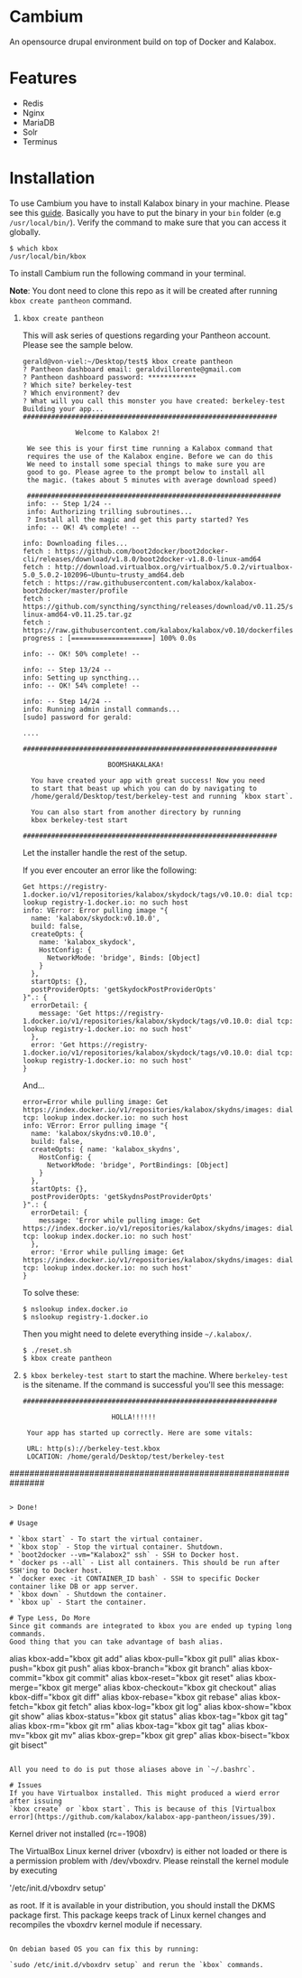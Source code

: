# Cambium

An opensource drupal environment build on top of Docker and Kalabox.

# Features
* Redis
* Nginx
* MariaDB
* Solr
* Terminus

# Installation
To use Cambium you have to install Kalabox binary in your machine. Please see
this [guide](https://github.com/kalabox/kalabox#installation). Basically you
have to put the binary in your `bin` folder (e.g `/usr/local/bin/`). Verify the
command to make sure that you can access it globally.

```
$ which kbox
/usr/local/bin/kbox
```

To install Cambium run the following command in your terminal.

**Note**: You dont need to clone this repo as it will be created after running `kbox create pantheon` command.

1. `kbox create pantheon`

   This will ask series of questions regarding your Pantheon account. Please see
   the sample below.

   ```
   gerald@von-viel:~/Desktop/test$ kbox create pantheon
   ? Pantheon dashboard email: geraldvillorente@gmail.com
   ? Pantheon dashboard password: ************
   ? Which site? berkeley-test
   ? Which environment? dev
   ? What will you call this monster you have created: berkeley-test
   Building your app...
   ###############################################################

                Welcome to Kalabox 2!

    We see this is your first time running a Kalabox command that
    requires the use of the Kalabox engine. Before we can do this
    We need to install some special things to make sure you are
    good to go. Please agree to the prompt below to install all
    the magic. (takes about 5 minutes with average download speed)

    ###############################################################
    info: -- Step 1/24 --
    info: Authorizing trilling subroutines...
    ? Install all the magic and get this party started? Yes
    info: -- OK! 4% complete! --
    ```

    ```
    info: Downloading files...
    fetch : https://github.com/boot2docker/boot2docker-cli/releases/download/v1.8.0/boot2docker-v1.8.0-linux-amd64
    fetch : http://download.virtualbox.org/virtualbox/5.0.2/virtualbox-5.0_5.0.2-102096~Ubuntu~trusty_amd64.deb
    fetch : https://raw.githubusercontent.com/kalabox/kalabox-boot2docker/master/profile
    fetch : https://github.com/syncthing/syncthing/releases/download/v0.11.25/syncthing-linux-amd64-v0.11.25.tar.gz
    fetch : https://raw.githubusercontent.com/kalabox/kalabox/v0.10/dockerfiles/syncthing/config.xml
    progress : [====================] 100% 0.0s

    info: -- OK! 50% complete! --

    info: -- Step 13/24 --
    info: Setting up syncthing...
    info: -- OK! 54% complete! --

    info: -- Step 14/24 --
    info: Running admin install commands...
    [sudo] password for gerald:

    ....

    ###############################################################

                         BOOMSHAKALAKA!

      You have created your app with great success! Now you need
      to start that beast up which you can do by navigating to
      /home/gerald/Desktop/test/berkeley-test and running `kbox start`.

      You can also start from another directory by running
      kbox berkeley-test start

    ###############################################################
    ```

    Let the installer handle the rest of the setup.

    If you ever encouter an error like the following:

    ```
    Get https://registry-1.docker.io/v1/repositories/kalabox/skydock/tags/v0.10.0: dial tcp: lookup registry-1.docker.io: no such host
    info: VError: Error pulling image "{
      name: 'kalabox/skydock:v0.10.0',
      build: false,
      createOpts: {
        name: 'kalabox_skydock',
        HostConfig: {
          NetworkMode: 'bridge', Binds: [Object]
        }
      },
      startOpts: {},
      postProviderOpts: 'getSkydockPostProviderOpts'
    }".: {
      errorDetail: {
        message: 'Get https://registry-1.docker.io/v1/repositories/kalabox/skydock/tags/v0.10.0: dial tcp: lookup registry-1.docker.io: no such host'
      },
      error: 'Get https://registry-1.docker.io/v1/repositories/kalabox/skydock/tags/v0.10.0: dial tcp: lookup registry-1.docker.io: no such host'
    }
    ```

    And...

    ```
    error=Error while pulling image: Get https://index.docker.io/v1/repositories/kalabox/skydns/images: dial tcp: lookup index.docker.io: no such host
    info: VError: Error pulling image "{
      name: 'kalabox/skydns:v0.10.0',
      build: false,
      createOpts: { name: 'kalabox_skydns',
        HostConfig: {
          NetworkMode: 'bridge', PortBindings: [Object]
        }
      },
      startOpts: {},
      postProviderOpts: 'getSkydnsPostProviderOpts'
    }".: {
      errorDetail: {
        message: 'Error while pulling image: Get        https://index.docker.io/v1/repositories/kalabox/skydns/images: dial tcp: lookup index.docker.io: no such host'
      },
      error: 'Error while pulling image: Get https://index.docker.io/v1/repositories/kalabox/skydns/images: dial tcp: lookup index.docker.io: no such host'
    }
    ```

    To solve these:

    ```
    $ nslookup index.docker.io
    $ nslookup registry-1.docker.io
    ```

    Then you  might need to delete everything inside `~/.kalabox/`.

    ```
    $ ./reset.sh
    $ kbox create pantheon
    ```

2. `$ kbox berkeley-test start` to start the machine. Where `berkeley-test` is the sitename.
   If the command is successful you'll see this message:

   ```
   ###############################################################

                         HOLLA!!!!!!

    Your app has started up correctly. Here are some vitals:

    URL: http(s)://berkeley-test.kbox
    LOCATION: /home/gerald/Desktop/test/berkeley-test

  ###############################################################
   ```

> Done!

# Usage

* `kbox start` - To start the virtual container.
* `kbox stop` - Stop the virtual container. Shutdown.
* `boot2docker --vm="Kalabox2" ssh` - SSH to Docker host.
* `docker ps --all` - List all containers. This should be run after SSH'ing to Docker host.
* `docker exec -it CONTAINER_ID bash` - SSH to specific Docker container like DB or app server.
* `kbox down` - Shutdown the container.
* `kbox up` - Start the container.

# Type Less, Do More
Since git commands are integrated to kbox you are ended up typing long commands.
Good thing that you can take advantage of bash alias.

```
alias kbox-add="kbox git add"
alias kbox-pull="kbox git pull"
alias kbox-push="kbox git push"
alias kbox-branch="kbox git branch"
alias kbox-commit="kbox git commit"
alias kbox-reset="kbox git reset"
alias kbox-merge="kbox git merge"
alias kbox-checkout="kbox git checkout"
alias kbox-diff="kbox git diff"
alias kbox-rebase="kbox git rebase"
alias kbox-fetch="kbox git fetch"
alias kbox-log="kbox git log"
alias kbox-show="kbox git show"
alias kbox-status="kbox git status"
alias kbox-tag="kbox git tag"
alias kbox-rm="kbox git rm"
alias kbox-tag="kbox git tag"
alias kbox-mv="kbox git mv"
alias kbox-grep="kbox git grep"
alias kbox-bisect="kbox git bisect"
```

All you need to do is put those aliases above in `~/.bashrc`.

# Issues
If you have Virtualbox installed. This might produced a wierd error after issuing
`kbox create` or `kbox start`. This is because of this [Virtualbox error](https://github.com/kalabox/kalabox-app-pantheon/issues/39).

```
Kernel driver not installed (rc=-1908)

The VirtualBox Linux kernel driver (vboxdrv) is either not loaded or there is a permission problem with /dev/vboxdrv. Please reinstall the kernel module by executing

'/etc/init.d/vboxdrv setup'

as root. If it is available in your distribution, you should install the DKMS package first. This package keeps track of Linux kernel changes and recompiles the vboxdrv kernel module if necessary.
```

On debian based OS you can fix this by running:

`sudo /etc/init.d/vboxdrv setup` and rerun the `kbox` commands.
